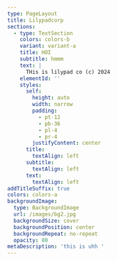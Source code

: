 ```yaml
---
type: PageLayout
title: Lilypadcorp
sections:
  - type: TextSection
    colors: colors-b
    variant: variant-a
    title: HOI
    subtitle: hmmm
    text: |
      THis is lilypad co (c) 2024
    elementId: ''
    styles:
      self:
        height: auto
        width: narrow
        padding:
          - pt-12
          - pb-36
          - pl-4
          - pr-4
        justifyContent: center
      title:
        textAlign: left
      subtitle:
        textAlign: left
      text:
        textAlign: left
addTitleSuffix: true
colors: colors-a
backgroundImage:
  type: BackgroundImage
  url: /images/bg2.jpg
  backgroundSize: cover
  backgroundPosition: center
  backgroundRepeat: no-repeat
  opacity: 80
metaDescription: 'this is uhh '
---
```

